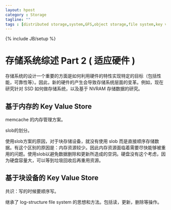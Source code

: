 ```yaml
---
layout: hpost
category : Storage
tagline: ""
tags : [distributed storage,system,GFS,object storage,file system,key value store]
---
```

{% include JB/setup %}

# 存储系统综述 Part 2 ( 适应硬件 )

存储系统的设计一个重要的方面是如何利用硬件的特性实现特定的目标（包括性能，可靠性等）。因此，新的硬件的产生会导致存储系统层面的变革。例如，现在研究针对 SSD 如何做存储系统，以及基于 NVRAM 存储数据的研究。

## 基于内存的 Key Value Store

memcache 的内存管理方案。

slob的划分。

使用slob方案的原因，对于块存储设备，就没有使用 slob 而是直接顺序存储数据。有这个区别的原因是：内存资源较少。因此内存资源面临着需要尽快能够被重用的问题。使用slob以避免数据删除和更新所造成的空洞。硬盘没有这个考虑，因为硬盘容量大，可以等到垃圾回收后再重用资源。

## 基于块设备的 Key Value Store

共识：写的时候要顺序写。

继承了 log-structure file system 的思想和方法。包括读，更新，删除等操作。